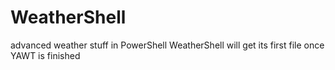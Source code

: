 # WeatherShell
advanced weather stuff in PowerShell
WeatherShell will get its first file once YAWT is finished
